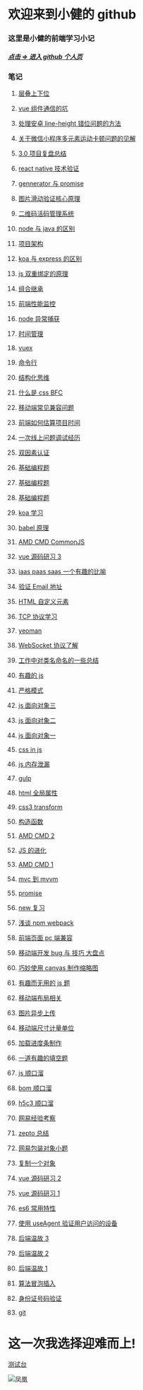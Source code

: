 <!--
 * @Description:
 * @Author: 靳小健
 * @Email: jinxiaojian@youxin.com
 * @LastEditors: 靳小健
 * @Date: 2016-01-31 14:39:32
 * @LastEditTime: 2019-03-12 20:19:39
 -->

# 欢迎来到小健的 github

### 这里是小健的前端学习小记

##### [点击 => 进入 github 个人页](https://github.com/jxj322991)

### 笔记

1.  [层叠上下位](2019/03/0312.html)

1.  [vue 组件通信的坑](2018/10/z15.md)

1.  [处理安卓 line-height 错位问题的方法](2018/08/z9.md)

1.  [关于微信小程序多元素运动卡顿问题的见解](2018/08/z8.md)

1.  [3.0 项目复盘总结](2018/07/z7.md)

1.  [react native 技术验证](https://github.com/jxj322991/react_native_study2)

1.  [gennerator 与 promise](2018/03/02.md)

1.  [图片滑动验证核心原理](https://github.com/jxj322991/verify_user)

1.  [二维码活码管理系统](https://github.com/jxj322991/2code)

1.  [node 与 java 的区别](2018/01/25.md)

1.  [项目架构](2018/01/23.md)

1.  [koa 与 express 的区别](2018/01/22.md)

1.  [js 双重绑定的原理](2018/01/21.md)

1.  [组合继承](2018/01/19.md)

1.  [前端性能监控](2018/01/16.md)

1.  [node 异常捕获](2018/01/01.md)

1.  [时间管理](2018/12/z19.md)

1.  [vuex](2018/12/z20.md)

1.  [命令行](2018/12/z21.md)

1.  [结构化思维](2018/12/z18.md)

1.  [什么是 css BFC](2017/12/06.md)

1.  [移动端常见兼容问题](2017/12/04.md)

1.  [前端如何估算项目时间](2017/11/21.md)

1.  [一次线上问题调试经历](2017/11/20.md)

1.  [双因素认证](2017/11/07.md)

1.  [基础编程题](2017/09/0924.md)

1.  [基础编程题](2017/09/0922.md)

1.  [基础编程题](2017/09/0909.md)

1.  [koa 学习](2017/08/0821.md)

1.  [babel 原理](2017/08/0810.md)

1.  [AMD CMD CommonJS](2017/08/0809.md)

1.  [vue 源码研习 3](2017/08/vue03)

1.  [iaas paas saas 一个有趣的比喻](2017/07/0725.md)

1.  [验证 Email 地址](2017/06/0625.md)

1.  [HTML 自定义元素](2017/06/0622.md)

1.  [TCP 协议学习](2017/06/0614.md)

1.  [yeoman](2017/06/0601.md)

1.  [WebSocket 协议了解](2017/05/0526.md)

1.  [工作中对类名命名的一些总结](2017/05/0523.md)

1.  [有趣的 js](2017/04/0429.md)

1.  [严格模式](2017/04/0430.md)

1.  [ js 面向对象三 ](2017/04/0428.md)

1.  [ js 面向对象二 ](2017/04/0427.md)

1.  [ js 面向对象一 ](2017/04/0426.md)

1.  [ css in js ](2017/04/0424.md)

1.  [ js 内存泄漏 ](2017/04/0423.md)

1.  [ gulp ](2017/04/0422.md)

1.  [html 全局属性](2017/04/0420.md)

1.  [css3 transform](2017/04/0419.md)

1.  [构造函数](2017/04/0418.md)

1.  [AMD CMD 2](2017/04/0414.md)

1.  [JS 的进化](2017/04/0413.md)

1.  [AMD CMD 1](2017/04/0412.md)

1.  [mvc 到 mvvm](2017/04/0410.md)

1.  [promise](2017/04/0404.md)

1.  [new 复习](2017/04/0403.md)

1.  [浅谈 npm webpack](2017/04/0402.md)

1.  [前端页面 pc 端兼容](2017/04/0401.md)

1.  [移动端开发 bug 与 技巧 大盘点](2017/03/29.md)

1.  [巧妙使用 canvas 制作缩略图](2017/03/27.md)

1.  [有趣而无用的 js 题](2017/03/26.md)

1.  [移动端布局相关](2017/03/21.md)

1.  [图片异步上传](2017/03/20.md)

1.  [移动端尺寸计量单位](2017/03/19.md)

1.  [加载进度条制作](2017/03/18.md)

1.  [一道有趣的填空题](2017/03/17.md)

1.  [js 顺口溜](2017/03/16.md)

1.  [bom 顺口溜](2017/03/15.md)

1.  [h5c3 顺口溜](2017/03/14.md)

1.  [网易经验考察](2017/03/zj0307.md)

1.  [zepto 总结](2017/03/zj0306.md)

1.  [网易包装对象小题](2017/03/zj0305.md)

1.  [复制一个对象](2017/03/zj0303.md)

1.  [vue 源码研习 2](2017/02/vue02)

1.  [vue 源码研习 1](2017/02/vue01)

1.  [es6 常用特性](2017/02/es6.md)

1.  [使用 useAgent 验证用户访问的设备](2017/02/zk0225.md)

1.  [后端温故 3](2017/02/zk0203.md)

1.  [后端温故 2](2017/02/zk0202.md)

1.  [后端温故 1](2017/02/zk0201.md)

1.  [算法冒泡插入](2017/01/zl0102.md)

1.  [身份证号码验证](2017/01/zl0104.md)

1.  [ git ](2018/04/09.md)

# 这一次我选择迎难而上!

[测试台](test/index.html)

<!-- 1. [好友助力活动:经验](2018/06/z5.md) -->

<!-- 1. [vue 常见的技术栈](2017/08/0822.md) -->

<!-- 1. [ rem 计算的相关经验 ](2018/04/18.md) -->

<!-- [知识汇总](https://jxj322991.github.io/siwei/) -->

![凤凰](img/fenhuan.jpg)
